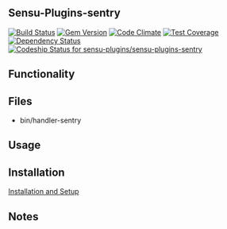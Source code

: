 ## Sensu-Plugins-sentry

[ ![Build Status](https://travis-ci.org/sensu-plugins/sensu-plugins-sentry.svg?branch=master)](https://travis-ci.org/sensu-plugins/sensu-plugins-sentry)
[![Gem Version](https://badge.fury.io/rb/sensu-plugins-sentry.svg)](http://badge.fury.io/rb/sensu-plugins-sentry)
[![Code Climate](https://codeclimate.com/github/sensu-plugins/sensu-plugins-sentry/badges/gpa.svg)](https://codeclimate.com/github/sensu-plugins/sensu-plugins-sentry)
[![Test Coverage](https://codeclimate.com/github/sensu-plugins/sensu-plugins-sentry/badges/coverage.svg)](https://codeclimate.com/github/sensu-plugins/sensu-plugins-sentry)
[![Dependency Status](https://gemnasium.com/sensu-plugins/sensu-plugins-sentry.svg)](https://gemnasium.com/sensu-plugins/sensu-plugins-sentry)
[![Codeship Status for sensu-plugins/sensu-plugins-sentry](https://codeship.com/projects/cd5993d0-ea2f-0132-feb9-32dfa18a9fce/status?branch=master)](https://codeship.com/projects/83067)

## Functionality

## Files
 * bin/handler-sentry

## Usage

## Installation

[Installation and Setup](http://sensu-plugins.io/docs/installation_instructions.html)

## Notes
